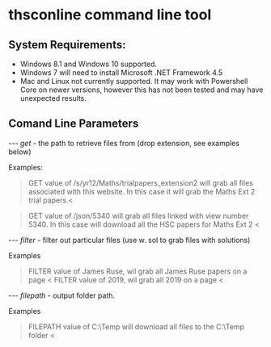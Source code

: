 # thsconline command line tool

## System Requirements:
* Windows 8.1 and Windows 10 supported.
* Windows 7 will need to install Microsoft .NET Framework 4.5
* Mac and Linux not currently supported. It may work with Powershell Core on newer versions, however this has not been tested and may have unexpected results.

## Comand Line Parameters
--- _get_ - the path to retrieve files from (drop extension, see examples below)

Examples:
  > GET value of /s/yr12/Maths/trialpapers_extension2  will grab all files associated with this website. In this case it will grab the Maths Ext 2 trial papers.< 
  
  > GET value of /json/5340 will grab all files linked with view number 5340. In this case will download all the HSC papers for Maths Ext 2 <

--- _filter_ - filter out particular files (use w. sol to grab files with solutions)
 
Examples
  > FILTER value of James Ruse, wil grab all James Ruse papers on a page <
  > FILTER value of 2019, wil grab all 2019 on a page <

--- _filepath_ - output folder path.

 Examples
  > FILEPATH value of C:\Temp will download all files to the C:\Temp folder <

